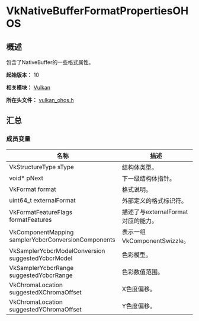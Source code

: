 # VkNativeBufferFormatPropertiesOHOS

<!--Kit: ArkGraphics 2D-->
<!--Subsystem: Graphic-->
<!--Owner: @andrew1993-->
<!--Desinger: @exFAT-->
<!--Tester: @nobuggers-->
<!--Adviser: @ge-yafang-->

## 概述

包含了NativeBuffer的一些格式属性。

**起始版本：** 10

**相关模块：** [Vulkan](capi-vulkan.md)

**所在头文件：** [vulkan_ohos.h](capi-vulkan-ohos-h.md)

## 汇总

### 成员变量

| 名称 | 描述 |
| -- | -- |
| VkStructureType sType | 结构体类型。 |
| void* pNext | 下一级结构体指针。 |
| VkFormat format | 格式说明。 |
| uint64_t externalFormat | 外部定义的格式标识符。 |
| VkFormatFeatureFlags formatFeatures | 描述了与externalFormat对应的能力。 |
| VkComponentMapping samplerYcbcrConversionComponents | 表示一组VkComponentSwizzle。 |
| VkSamplerYcbcrModelConversion suggestedYcbcrModel | 色彩模型。 |
| VkSamplerYcbcrRange suggestedYcbcrRange | 色彩数值范围。 |
| VkChromaLocation suggestedXChromaOffset | X色度偏移。 |
| VkChromaLocation suggestedYChromaOffset | Y色度偏移。 |


